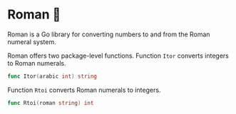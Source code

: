 # Roman 📜

Roman is a Go library for converting numbers to and from the Roman numeral system.

Roman offers two package-level functions. Function `Itor` converts integers to Roman numerals.

```go
func Itor(arabic int) string
```

Function `Rtoi` converts Roman numerals to integers.

```go
func Rtoi(roman string) int
```